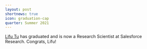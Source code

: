 ```yaml
---
layout: post
shortnews: true
icon: graduation-cap
quarter: Summer 2021
---
```


<A HREF="http://ttic.uchicago.edu/~lifu/">Lifu Tu</A> has graduated and is now a Research Scientist at Salesforce Research.  Congrats, Lifu!
